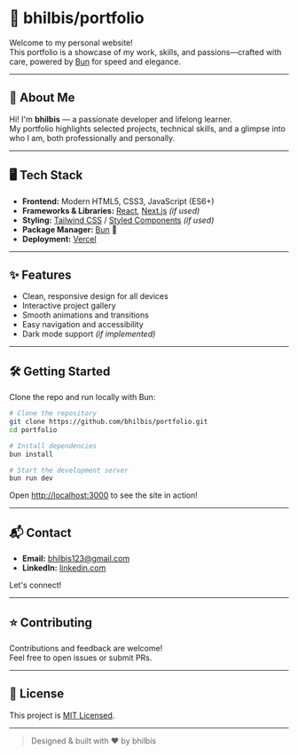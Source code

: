 # 🌟 bhilbis/portfolio

Welcome to my personal website!  
This portfolio is a showcase of my work, skills, and passions—crafted with care, powered by [Bun](https://bun.sh/) for speed and elegance.

---

## 🚀 About Me

Hi! I'm **bhilbis** — a passionate developer and lifelong learner.  
My portfolio highlights selected projects, technical skills, and a glimpse into who I am, both professionally and personally.

---

## 🖥️ Tech Stack

- **Frontend:** Modern HTML5, CSS3, JavaScript (ES6+)
- **Frameworks & Libraries:** [React](https://react.dev/), [Next.js](https://nextjs.org/) *(if used)*
- **Styling:** [Tailwind CSS](https://tailwindcss.com/) / [Styled Components](https://styled-components.com/) *(if used)*
- **Package Manager:** [Bun](https://bun.sh/) 🚀
- **Deployment:** [Vercel](https://vercel.com/)

---

## ✨ Features

- Clean, responsive design for all devices
- Interactive project gallery
- Smooth animations and transitions
- Easy navigation and accessibility
- Dark mode support *(if implemented)*

---

## 🛠️ Getting Started

Clone the repo and run locally with Bun:

```bash
# Clone the repository
git clone https://github.com/bhilbis/portfolio.git
cd portfolio

# Install dependencies
bun install

# Start the development server
bun run dev
```

Open [http://localhost:3000](http://localhost:3000) to see the site in action!

---

## 📬 Contact

- **Email:** [bhilbis123@gmail.com](mailto:bhilbis@gmail.com)
- **LinkedIn:** [linkedin.com](https://www.linkedin.com/in/flexsy-bilbis-triwibowo)

Let's connect!

---

## ⭐️ Contributing

Contributions and feedback are welcome!  
Feel free to open issues or submit PRs.

---

## 📝 License

This project is [MIT Licensed](LICENSE).

---

> Designed & built with ❤️ by bhilbis
